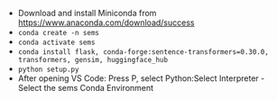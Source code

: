 - Download and install Miniconda from https://www.anaconda.com/download/success
- `conda create -n sems`
- `conda activate sems`
- `conda install flask, conda-forge:sentence-transformers=0.30.0, transformers, gensim, huggingface_hub`
- `python setup.py`
- After opening VS Code: Press <CTRL><SHIFT>P, select Python:Select Interpreter - Select the sems Conda Environment
  